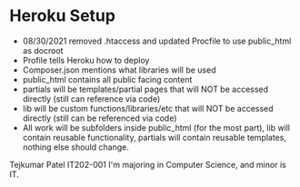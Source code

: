 
# Heroku Setup

- 08/30/2021 removed .htaccess and updated Procfile to use public_html as docroot
- Profile tells Heroku how to deploy
- Composer.json mentions what libraries will be used 
- public_html contains all public facing content
- partials will be templates/partial pages that will NOT be accessed directly (still can reference via code)
- lib will be custom functions/libraries/etc that will NOT be accessed directly (still can be referenced via code)
- All work will be subfolders inside public_html (for the most part), lib will contain reusable functionality, partials will contain reusable templates, nothing else should change.

Tejkumar Patel
IT202-001
I'm majoring in Computer Science, and minor is IT.

